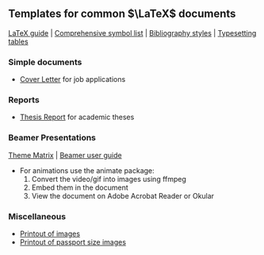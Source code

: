 Templates for common $\LaTeX$ documents
---

[LaTeX guide](https://tobi.oetiker.ch/lshort/lshort.pdf) | [Comprehensive symbol list](https://tug.ctan.org/info/symbols/comprehensive/symbols-a4.pdf) | [Bibliography styles](https://tug.org/pracjourn/2007-2/garcia/garcia.pdf) | [Typesetting tables](https://www.tug.org/TUGboat/tb28-3/tb90hoeppner.pdf)

### Simple documents

- [Cover Letter](./cover_letter) for job applications

### Reports

- [Thesis Report](./reports/thesis_report/) for academic theses

### Beamer Presentations

[Theme Matrix](https://mpetroff.net/files/beamer-theme-matrix/) | [Beamer user guide](https://tug.ctan.org/macros/latex/contrib/beamer/doc/beameruserguide.pdf)

- For animations use the animate package:
  1. Convert the video/gif into images using ffmpeg
  2. Embed them in the document
  3. View the document on Adobe Acrobat Reader or Okular

### Miscellaneous

- [Printout of images](./miscellaneous/image_printout/)
- [Printout of passport size images](./miscellaneous/visa_pic_print/)